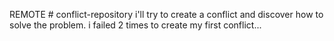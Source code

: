 REMOTE # conflict-repository
i'll try to create a conflict and discover how to solve the problem.
i failed 2 times to create my first conflict...
